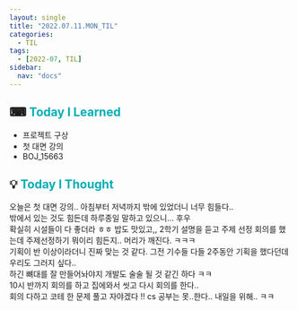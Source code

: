 ```yaml
---
layout: single
title: "2022.07.11.MON_TIL"
categories:
  - TIL
tags:
  - [2022-07, TIL]
sidebar:
  nav: "docs"
---
```


## ⌨ <a style="color:#00adb5">Today I Learned</a>

- 프로젝트 구상
- 첫 대면 강의
- BOJ_15663

## 💡 <a style="color:#00adb5">Today I Thought</a>

오늘은 첫 대면 강의.. 아침부터 저녁까지 밖에 있었더니 너무 힘들다..<br>
밖에서 있는 것도 힘든데 하루종일 말하고 있으니... 후우<br>
확실히 시설들이 다 좋더라 ㅎㅎ 밥도 맛있고,, 2학기 설명을 듣고 주제 선정 회의를 했는데 주제선정하기 뭐이리 힘든지.. 머리가 깨진다. ㅋㅋㅋ<br>
기획이 반 이상이라더니 진짜 맞는 것 같다. 그전 기수들 다들 2주동안 기획을 했다던데 우리도 그러지 싶다..<br>
하긴 뼈대를 잘 만들어놔야지 개발도 술술 될 것 같긴 하다 ㅋㅋ<br>
10시 반까지 회의를 하고 집에와서 씻고 다시 회의를 한다..<br>
회의 다하고 코테 한 문제 풀고 자야겠다 !! cs 공부는 못..한다.. 내일을 위해.. ㅋㅋ
